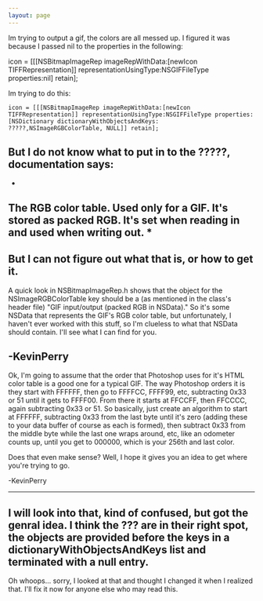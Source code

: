 ```yaml
---
layout: page
---
```


Im trying to output a gif, the colors are all messed up. I figured it was because I passed nil to the properties in the following:

    
 icon = [[[NSBitmapImageRep imageRepWithData:[newIcon TIFFRepresentation]] representationUsingType:NSGIFFileType properties:nil] retain];

Im trying to do this:
    
    icon = [[[NSBitmapImageRep imageRepWithData:[newIcon TIFFRepresentation]] representationUsingType:NSGIFFileType properties:
    [NSDictionary dictionaryWithObjectsAndKeys:
    ?????,NSImageRGBColorTable, NULL]] retain];

But I do not know what to put in to the ?????, documentation says:
----
*
The RGB color table. Used only for a GIF. It's stored as packed RGB. It's set when reading in and used when writing out.
*
----
But I can not figure out what that is, or how to get it.
----
A quick look in NSBitmapImageRep.h shows that the object for the NSImageRGBColorTable key should be a (as mentioned in the class's header file) "GIF input/output (packed RGB in NSData)." So it's some NSData that represents the GIF's RGB color table, but unfortunately, I haven't ever worked with this stuff, so I'm clueless to what that NSData should contain. I'll see what I can find for you.

-KevinPerry
----
Ok, I'm going to assume that the order that Photoshop uses for it's HTML color table is a good one for a typical GIF. The way Photoshop orders it is they start with FFFFFF, then go to FFFFCC, FFFF99, etc, subtracting 0x33 or 51 until it gets to FFFF00. From there it starts at FFCCFF, then FFCCCC, again subtracting 0x33 or 51. So basically, just create an algorithm to start at FFFFFF, subtracting 0x33 from the last byte until it's zero (adding these to your data buffer of course as each is formed), then subtract 0x33 from the middle byte while the last one wraps around, etc, like an odometer counts up, until you get to 000000, which is your 256th and last color.

Does that even make sense? Well, I hope it gives you an idea to get where you're trying to go.

-KevinPerry

----
I will look into that, kind of confused, but got the genral idea. I think the ??? are in their right spot, the objects are provided before the keys in a dictionaryWithObjectsAndKeys list and terminated with a null entry.
----
Oh whoops... sorry, I looked at that and thought I changed it when I realized that. I'll fix it now for anyone else who may read this.
